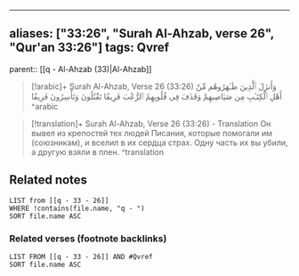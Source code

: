 
---
aliases: ["33:26", "Surah Al-Ahzab, verse 26", "Qur'an 33:26"]
tags: Qvref
---

parent:: [[q - Al-Ahzab (33)|Al-Ahzab]]

> [!arabic]+ Surah Al-Ahzab, Verse 26 (33:26)
> <span class="quran-arabic">وَأَنزَلَ ٱلَّذِينَ ظَـٰهَرُوهُم مِّنْ أَهْلِ ٱلْكِتَـٰبِ مِن صَيَاصِيهِمْ وَقَذَفَ فِى قُلُوبِهِمُ ٱلرُّعْبَ فَرِيقًا تَقْتُلُونَ وَتَأْسِرُونَ فَرِيقًا</span>
^arabic

> [!translation]+ Surah Al-Ahzab, Verse 26 (33:26) - Translation
> Он вывел из крепостей тех людей Писания, которые помогали им (союзникам), и вселил в их сердца страх. Одну часть их вы убили, а другую взяли в плен.
^translation



## Related notes
```dataview
LIST from [[q - 33 - 26]]
WHERE !contains(file.name, "q - ")
SORT file.name ASC
```

### Related verses (footnote backlinks)
```dataview
LIST FROM [[q - 33 - 26]] AND #Qvref
SORT file.name ASC
```

